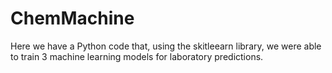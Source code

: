 # ChemMachine
Here we have a Python code that, using the skitleearn library, we were able to train 3 machine learning models for laboratory predictions.
